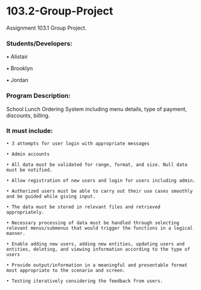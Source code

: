 # 103.2-Group-Project

Assignment 103.1 Group Project.

### Students/Developers:

  • Alistair

  • Brooklyn

  • Jordan


### Program Description: 

School Lunch Ordering System including menu details, type of payment, discounts, billing.

### It must include:

    • 3 attempts for user login with appropriate messages
  
    • Admin accounts
  
    • All data must be validated for range, format, and size. Null data must be notified.
  
    • Allow registration of new users and login for users including admin.  
  
    • Authorized users must be able to carry out their use cases smoothly and be guided while giving input.  
  
    • The data must be stored in relevant files and retrieved appropriately.  
  
    • Necessary processing of data must be handled through selecting relevant menus/submenus that would trigger the functions in a logical manner. 
  
    • Enable adding new users, adding new entities, updating users and entities, deleting, and viewing information according to the type of users 
  
    • Provide output/information in a meaningful and presentable format most appropriate to the scenario and screen. 
  
    • Testing iteratively considering the feedback from users.

